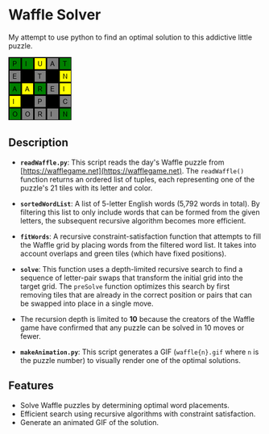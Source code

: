 # Waffle Solver
My attempt to use python to find an optimal solution to this addictive little puzzle.

![example](https://github.com/nyberry/waffle/blob/main/waffle1039.gif)

## Description

- **`readWaffle.py`**: This script reads the day's Waffle puzzle from [https://wafflegame.net](https://wafflegame.net). The `readWaffle()` function returns an ordered list of tuples, each representing one of the puzzle's 21 tiles with its letter and color.

- **`sortedWordList`**: A list of 5-letter English words (5,792 words in total). By filtering this list to only include words that can be formed from the given letters, the subsequent recursive algorithm becomes more efficient.

- **`fitWords`**: A recursive constraint-satisfaction function that attempts to fill the Waffle grid by placing words from the filtered word list. It takes into account overlaps and green tiles (which have fixed positions).

- **`solve`**: This function uses a depth-limited recursive search to find a sequence of letter-pair swaps that transform the initial grid into the target grid. The `preSolve` function optimizes this search by first removing tiles that are already in the correct position or pairs that can be swapped into place in a single move.

- The recursion depth is limited to **10** because the creators of the Waffle game have confirmed that any puzzle can be solved in 10 moves or fewer.

- **`makeAnimation.py`**: This script generates a GIF (`waffle{n}.gif` where `n` is the puzzle number) to visually render one of the optimal solutions.

## Features

- Solve Waffle puzzles by determining optimal word placements.
- Efficient search using recursive algorithms with constraint satisfaction.
- Generate an animated GIF of the solution.
